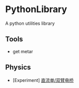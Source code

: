 # PythonLibrary
A python utilities library

## Tools
- get metar

## Physics
- [Experiment] [直流单/双臂电桥](https://github.com/qdljerry/PythonLibrary/tree/main/physics/phy-1)
